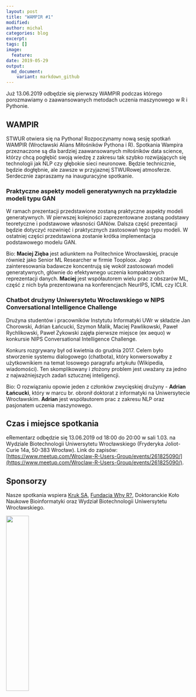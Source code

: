 ```yaml
---
layout: post
title: "WAMPIR #1"
modified:
author: michal
categories: blog
excerpt:
tags: []
image:
  feature:
date: 2019-05-29
output:
  md_document:
    variant: markdown_github
---
```


Już 13.06.2019 odbędzie się pierwszy WAMPIR podczas którego porozmawiamy o zaawansowanych metodach uczenia maszynowego w R i Pythonie.

## WAMPIR

STWUR otwiera się na Pythona! Rozpoczynamy nową sesję spotkań WAMPIR (Wrocławski Alians Miłośników Pythona i R). Spotkania Wampira przeznaczone są dla bardziej zaawansowanych miłośników data science, którzy chcą pogłębić swoją wiedzę z zakresu tak szybko rozwijających się technologii jak NLP czy głębokie sieci neuronowe. Będzie technicznie, będzie dogłębnie, ale zawsze w przyjaznej STWURowej atmosferze. Serdecznie zapraszamy na inauguracyjne spotkanie.

### Praktyczne aspekty modeli generatywnych na przykładzie modeli typu GAN

W ramach prezentacji przedstawione zostaną praktyczne aspekty modeli generatywnych. W pierwszej kolejności zaprezentowane zostaną podstawy teoretyczne i podstawowe własności GANów. Dalsza część prezentacji będzie dotyczyć rozwinięć i praktycznych zastosowań tego typu modeli. W ostatniej części przedstawiona zostanie krótka implementacja podstawowego modelu GAN.

Bio: **Maciej Zięba** jest adiunktem na Politechnice Wrocławskiej, pracuje również jako Senior ML Researcher w firmie Tooploox. Jego zainteresowania badawcze koncentrują się wokół zastosowań modeli generatywnych, głównie do efektywnego uczenia kompaktowych reprezentacji danych. **Maciej** jest współautorem wielu prac z obszarów ML, część z nich była prezentowana na konferencjach NeurIPS, ICML czy ICLR.

### Chatbot drużyny Uniwersytetu Wrocławskiego w NIPS Conversational Intelligence Challenge

Drużyna studentów i pracowników Instytutu Informatyki UWr w składzie Jan Chorowski, Adrian Łańcucki, Szymon Malik, Maciej Pawlikowski, Paweł Rychlikowski, Paweł Zykowski zajęła pierwsze miejsce (ex aequo) w konkursie NIPS Conversational Intelligence Challenge.

Konkurs rozgrywany był od kwietnia do grudnia 2017. Celem było stworzenie systemu dialogowego (chatbota), który konwersowałby z użytkownikiem na temat losowego paragrafu artykułu (Wikipedia, wiadomości). Ten skomplikowany i złożony problem jest uważany za jedno z najważniejszych zadań sztucznej inteligencji.

Bio: O rozwiązaniu opowie jeden z członków zwycięskiej drużyny - **Adrian Łańcucki**, który w marcu br. obronił doktorat z informatyki na Uniwersytecie Wrocławskim. **Adrian** jest współautorem prac z zakresu NLP oraz pasjonatem uczenia maszynowego.

## Czas i miejsce spotkania

eRementarz odbędzie się 13.06.2019 od 18:00 do 20:00 w sali 1.03. na Wydziale Biotechnologii Uniwersytetu Wrocławskiego (Fryderyka Joliot-Curie 14a, 50-383 Wrocław). Link do zapisów: [https://www.meetup.com/Wroclaw-R-Users-Group/events/261825090/](https://www.meetup.com/Wroclaw-R-Users-Group/events/261825090/).

## Sponsorzy

Nasze spotkania wspiera [Kruk SA](https://pl.kruk.eu/), [Fundacja Why R?](http://whyr.pl/), Doktoranckie Koło Naukowe Bioinformatyki oraz Wydział Biotechnologii Uniwersytetu Wrocławskiego.

<img src='https://stwur.github.io/STWUR//images/kruk_logo.jpg' id="logo" height="35%" width="35%"/>
